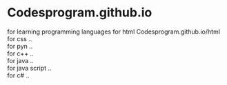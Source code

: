 # Codesprogram.github.io
 <!DOCTYPE html>
<html lang="en">
<head>
				<meta charset="UTF-8">
				<title>Page title</title>
</head>
  <body style="background-color:lightred" >
<p>for learning programming languages
for html Codesprogram.github.io/html<br>
for css ..<br>
for pyn ..<br>
for c++ ..<br>
for java ..<br>
for java script ..<br>
for c# ..
<body>
				
</body>
</html>

